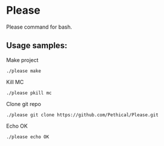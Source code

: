 # Please
Please command for bash.

## Usage samples:

Make project
```
./please make
```

Kill MC
```
./please pkill mc
```

Clone git repo
```
./please git clone https://github.com/Pethical/Please.git
```

Echo OK
```
./please echo OK
```

